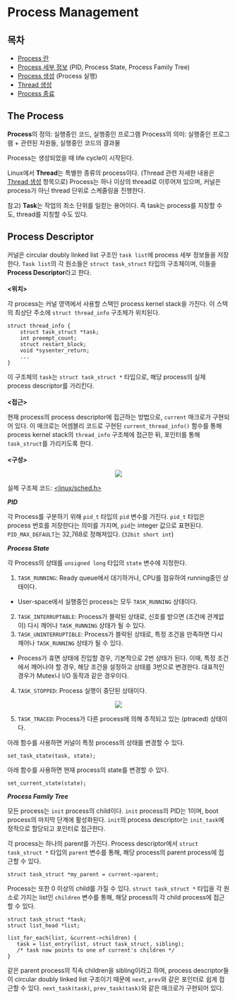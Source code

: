 # Process Management
## 목차
- [Process 란](#the-process)
- [Process 세부 정보](#process-descriptor)
(PID, Process State, Process Family Tree)
- [Process 생성](#process-creation)
(Process 실행)
- [Thread 생성](#thread-creation)
- [Process 종료](#process-termination)

## The Process
**Process**의 정의: 실행중인 코드, 실행중인 프로그램
Process의 의미: 실행중인 프로그램 + 관련된 자원들, 실행중인 코드의 결과물

Process는 생성되었을 때 life cycle이 시작된다.

Linux에서 **Thread**는 특별한 종류의 process이다. (Thread 관련 자세한 내용은 [Thread 생성](#thread-creation) 항목으로)
Process는 하나 이상의 thread로 이루어져 있으며, 커널은 process가 아닌 thread 단위로 스케줄링을 진행한다.

참고) **Task**는 작업의 최소 단위를 일컫는 용어이다. 즉 task는 process를 지칭할 수도, thread를 지칭할 수도 있다. 

## Process Descriptor
커널은 circular doubly linked list 구조인 `task list`에 process 세부 정보들을 저장한다. `Task list`의 각 원소들은 `struct task_struct` 타입의 구조체이며, 이들을 **Process Descriptor**라고 한다.
<br></br>
**<위치>**

각 process는 커널 영역에서 사용할 스택인 process kernel stack을 가진다. 이 스택의 최상단 주소에 `struct thread_info` 구조체가 위치된다.

~~~
struct thread_info {
	struct task_struct *task;
	int preempt_count;
	struct restart_block;
	void *sysenter_return;
	...
}
~~~
이 구조체의 `task`는 `struct task_struct *` 타입으로, 해당 process의 실제 process descriptor를 가리킨다.
<br></br>
**<접근>**

현재 process의 process descriptor에 접근하는 방법으로, `current` 매크로가 구현되어 있다. 이 매크로는 어셈블리 코드로 구현된 `current_thread_info()` 함수를 통해 process kernel stack의 `thread_info` 구조체에 접근한 뒤, 포인터를 통해 `task_struct`를 가리키도록 한다.
<br></br>
**<구성>**

<p align="center">

<img src = "https://img1.daumcdn.net/thumb/R800x0/?scode=mtistory2&fname=https%3A%2F%2Ft1.daumcdn.net%2Fcfile%2Ftistory%2F9986143359D9CE5D14">

</p>

실제 구조체 코드: [<linux/sched.h>](https://github.com/torvalds/linux/blob/master/include/linux/sched.h)

***PID***

각 Process를 구분하기 위해 `pid_t` 타입의 `pid` 변수를 가진다. `pid_t` 타입은 process 번호를 저장한다는 의미를 가지며, `pid`는 integer 값으로 표현된다. `PID_MAX_DEFAULT`는 32,768로 정해져있다. (`32bit short int`)

***Process State***

각 Process의 상태를 `unsigned long` 타입의 `state` 변수에 지정한다.
1. `TASK_RUNNING`: Ready queue에서 대기하거나, CPU를 점유하여 running중인 상태이다.
- User-space에서 실행중인 process는 모두 `TASK_RUNNING` 상태이다.
2. `TASK_INTERRUPTABLE`: Process가 블락된 상태로, 신호를 받으면 (조건에 관계없이) 다시 깨어나 `TASK_RUNNING` 상태가 될 수 있다.
3. `TASK_UNINTERRUPTIBLE`: Process가 블락된 상태로, 특정 조건을 만족하면 다시 깨어나 `TASK_RUNNING` 상태가 될 수 있다.
- Process가 휴면 상태에 진입할 경우, 기본적으로 2번 상태가 된다. 이때, 특정 조건에서 깨어나야 할 경우, 해당 조건을 설정하고 상태를 3번으로 변경한다. 대표적인 경우가 Mutex나 I/O 동작과 같은 경우이다.
4. `TASK_STOPPED`: Process 실행이 중단된 상태이다.
<p align="center">

<img src = "https://wiki.kldp.org/pds/ProcessManagement/state_diagram.jpg">

</p> 

5. `TASK_TRACED`: Process가 다른 process에 의해 추적되고 있는 (ptraced) 상태이다.

아래 함수를 사용하면 커널이 특정 process의 상태를 변경할 수 있다.
~~~
set_task_state(task, state);
~~~
아래 함수를 사용하면 현재 process의 state를 변경할 수 있다.
~~~
set_current_state(state);
~~~

***Process Family Tree***

모든 process는 `init` process의 child이다. `init` process의 PID는 1이며, boot process의 마지막 단계에 활성화된다. `init`의 process descriptor는 `init_task`에 정적으로 할당되고 포인터로 접근한다.

각 process는 하나의 parent를 가진다. Process descriptor에서 `struct task_struct *` 타입의 `parent` 변수를 통해, 해당 process의 parent process에 접근할 수 있다.
~~~
struct task_struct *my_parent = current->parent;
~~~

 Process는 또한 0 이상의 child를 가질 수 있다. `struct task_struct *` 타입을 각 원소로 가지는 list인 `children` 변수를 통해, 해당 process의 각 child process에 접근할 수 있다.
 ~~~
 struct task_struct *task;
 struct list_head *list;

list_for_each(list, &current->children) {
	task = list_entry(list, struct task_struct, sibling);
	/* task now points to one of current's children */
}
~~~

같은 parent process의 직속 children을 sibling이라고 하며, process descriptor들이 circular doubly linked list 구조이기 때문에 `next`, `prev`와 같은 포인터로 쉽게 접근할 수 있다. `next_task(task)`, `prev_task(task)`와 같은 매크로가 구현되어 있다.
